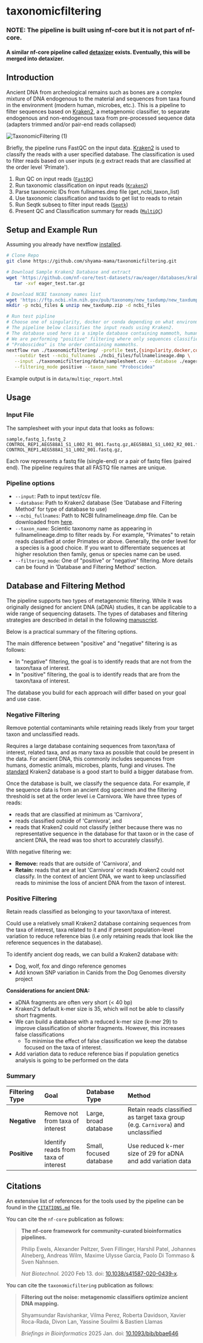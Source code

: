 # taxonomicfiltering
### NOTE: The pipeline is built using nf-core but it is not part of nf-core. 
#### A similar nf-core pipeline called [detaxizer](https://nf-co.re/detaxizer) exists. Eventually, this will be merged into detaxizer. 

## Introduction

Ancient DNA from archeological remains such as bones are a complex mixture of DNA endogenous to the material and sequences from taxa found in the environment (modern human, microbes, etc.). This is a pipeline to filter sequences based on [Kraken2](https://github.com/DerrickWood/kraken2), a metagenomic classifier, to separate endogenous and non-endogenous taxa from pre-processed sequence data (adapters trimmed and/or pair-end reads collapsed)

![TaxonomicFiltering (1)](https://github.com/user-attachments/assets/72a27a89-abf8-475d-8ca2-5f0994cfb1c1)

Briefly, the pipeline runs FastQC on the input data. [Kraken2](https://github.com/DerrickWood/kraken2) is used to classify the reads with a user specified database. The classification is used to filter reads based on user inputs (e.g extract reads that are classified at the order level 'Primate').

1. Run QC on input reads ([`FastQC`](https://www.bioinformatics.babraham.ac.uk/projects/fastqc/))
3. Run taxonomic classification on input reads ([`Kraken2`](https://github.com/DerrickWood/kraken2))
4. Parse taxonomic IDs from fullnames.dmp file (get_ncbi_taxon_list)
5. Use taxonomic classification and taxids to get list to reads to retain
6. Run Seqtk subseq to filter input reads ([`Seqtk`](https://github.com/lh3/seqtk))
7. Present QC and Classification summary for reads ([`MultiQC`](http://multiqc.info/))

## Setup and Example Run
Assuming you already have nextflow [installed](https://www.nextflow.io/docs/latest/install.html).
```bash
# Clone Repo
git clone https://github.com/shyama-mama/taxonomicfiltering.git

# Download Sample Kraken2 Database and extract 
wget 'https://github.com/nf-core/test-datasets/raw/eager/databases/kraken/eager_test.tar.gz' & \
   tar -xvf eager_test.tar.gz

# Download NCBI taxonomy names list
wget 'https://ftp.ncbi.nlm.nih.gov/pub/taxonomy/new_taxdump/new_taxdump.zip'
mkdir -p ncbi_files & unzip new_taxdump.zip -d ncbi_files

# Run test pipline
# Choose one of singularity, docker or conda depending on what environment you have.
# The pipeline below classifies the input reads using Kraken2.
# The database used here is a simple database containing mammoth, human and boa constrictor sequences.
# We are performing "positive" filtering where only sequences classified as "Proboscidea" are kept. (See Usage for more details)
# "Proboscidea" is the order containing mammoths. 
nextflow run ./taxonomicfiltering/ -profile test,{singularity,docker,conda} \
   --outdir test --ncbi_fullnames ./ncbi_files/fullnamelineage.dmp \
   --input ./taxonomicfiltering/data/samplesheet.csv --database ./eager_test/ \
   --filtering_mode positive --taxon_name "Proboscidea"
```
Example output is in `data/multiqc_report.html`
## Usage

### Input File 
The samplesheet with your input data that looks as follows:
```csv
sample,fastq_1,fastq_2
CONTROL_REP1,AEG588A1_S1_L002_R1_001.fastq.gz,AEG588A1_S1_L002_R2_001.fastq.gz
CONTROL_REP1,AEG588A1_S1_L002_001.fastq.gz,
```
Each row represents a fastq file (single-end) or a pair of fastq files (paired end). 
The pipeline requires that all FASTQ file names are unique. 

### Pipeline options
- `--input`: Path to input text/csv file. 
- `--database`: Path to Kraken2 database (See 'Database and Filtering Method' for type of database to use)
- `--ncbi_fullnames`: Path to NCBI fullnamelineage.dmp file. Can be downloaded from [here](https://ftp.ncbi.nlm.nih.gov/pub/taxonomy/new_taxdump/). 
- `--taxon_name`: Scientic taxonomy name as appearing in fullnamelineage.dmp to filter reads by. For example, "Primates" to retain reads classified at order Primates or above. Generally, the order level for a species is a good choice. If you want to differentiate sequences at higher resolution then family, genus or species name can be used.   
- `--filtering_mode`: One of "positive" or "negative" filtering. More details can be found in 'Database and Filtering Method' section. 

## Database and Filtering Method
The pipeline supports two types of metagenomic filtering. While it was originally designed for ancient DNA (aDNA) studies, it can be applicable to a wide range of sequencing datasets. The types of databases and filtering strategies are described in detail in the following [manuscript](https://doi.org/10.1093/bib/bbae646). 

Below is a practical summary of the filtering options.

The main difference between "positive" and "negative" filtering is as follows:

- In "negative" filtering, the goal is to identify reads that are not from the taxon/taxa of interest.
- In "positive" filtering, the goal is to identify reads that are from the taxon/taxa of interest.

The database you build for each approach will differ based on your goal and use case.

### Negative Filtering
Remove potential contaminants while retaining reads likely from your target taxon and unclassified reads.

Requires a large database containing sequences from taxon/taxa of interest, related taxa, and as many taxa as possible that could be present in the data. For ancient DNA, this commonly includes sequences from humans, domestic animals, microbes, plants, fungi and viruses. The [standard](https://github.com/DerrickWood/kraken2/wiki/Manual) Kraken2 database is a good start to build a bigger database from. 

Once the database is built, we classify the sequence data. For example, if the sequence data is from an ancient dog specimen and the filtering threshold is set at the order level i.e Carnivora. We have three types of reads:
- reads that are classified at minimum as 'Carnivora',
- reads classified outside of 'Carnivora', and
- reads that Kraken2 could not classify (either because there was no representative sequence in the database for that taxon or in the case of ancient DNA, the read was too short to accurately classify).

With negative filtering we:

- **Remove:** reads that are outside of 'Carnivora', and
- **Retain:** reads that are at leat 'Carnivora' or reads Kraken2 could not classify. In the context of ancient DNA, we want to keep unclassified reads to minimise the loss of ancient DNA from the taxon of interest. 

### Positive Filtering
Retain reads classified as belonging to your taxon/taxa of interest.

Could use a relatively small Kraken2 database containing sequences from the taxa of interest, taxa related to it and if present population-level variation to reduce reference bias (i.e only retaining reads that look like the reference sequences in the database). 

To identify ancient dog reads, we can build a Kraken2 database with:
- Dog, wolf, fox and dingo reference genomes
- Add known SNP variation in Canids from the Dog Genomes diversity project

**Considerations for ancient DNA:**
- aDNA fragments are often very short (< 40 bp)
- Kraken2's default k-mer size is 35, which will not be able to classify short fragments.
- We can build a database with a reduced k-mer size (k-mer 29) to improve classification of shorter fragments. However, this increases false classifications
  - To minimise the effect of false classification we keep the databse focused on the taxa of interest.
- Add variation data to reduce reference bias if population genetics analysis is going to be performed on the data

### Summary

| Filtering Type | Goal | Database Type | Method |
|:---------------|:-----|:--------------|:--------|
| **Negative** | Remove not from taxa of interest | Large, broad database | Retain reads classified as target taxa group (e.g. `Carnivora`) and unclassified |
| **Positive** | Identify reads from taxa of interest | Small, focused database | Use reduced k-mer size of 29 for aDNA and add variation data |

## Citations

An extensive list of references for the tools used by the pipeline can be found in the [`CITATIONS.md`](CITATIONS.md) file.

You can cite the `nf-core` publication as follows:

> **The nf-core framework for community-curated bioinformatics pipelines.**
>
> Philip Ewels, Alexander Peltzer, Sven Fillinger, Harshil Patel, Johannes Alneberg, Andreas Wilm, Maxime Ulysse Garcia, Paolo Di Tommaso & Sven Nahnsen.
>
> _Nat Biotechnol._ 2020 Feb 13. doi: [10.1038/s41587-020-0439-x](https://dx.doi.org/10.1038/s41587-020-0439-x).

You can cite the `taxonomicfiltering` publication as follows:

> **Filtering out the noise: metagenomic classifiers optimize ancient DNA mapping.**
>
> Shyamsundar Ravishankar, Vilma Perez, Roberta Davidson, Xavier Roca-Rada, Divon Lan, Yassine Souilmi & Bastien Llamas
>
> _Briefings in Bioinformatics_ 2025 Jan. doi: [10.1093/bib/bbae646](https://doi.org/10.1093/bib/bbae646)





